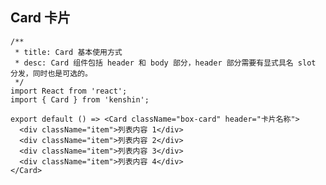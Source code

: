 ## Card 卡片

```tsx
/**
 * title: Card 基本使用方式
 * desc: Card 组件包括 header 和 body 部分，header 部分需要有显式具名 slot 分发，同时也是可选的。
 */
import React from 'react';
import { Card } from 'kenshin';

export default () => <Card className="box-card" header="卡片名称">
  <div className="item">列表内容 1</div>
  <div className="item">列表内容 2</div>
  <div className="item">列表内容 3</div>
  <div className="item">列表内容 4</div>
</Card>
```

<API/>


<style>
.box-card {
  width: 400px;
}
.item {
  font-size: 14px;
  padding: 10px 0;
  color: #666;
}
</style>
